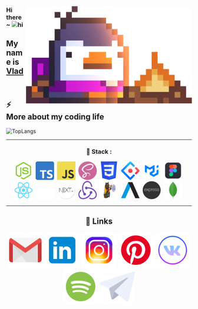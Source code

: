 <div>
  
  <img src="img/main/Fire.gif" alt="chilling penguin is not found:c" align="right" width="450px">

<h3>Hi
there ~ <img src="https://user-images.githubusercontent.com/1303154/88677602-1635ba80-d120-11ea-84d8-d263ba5fc3c0.gif" width="24px" alt="hi"></h3>

<h2>My name is <a href="https://t.me/sp0ngbik/">Vlad</a></h2>

  <img src="https://komarev.com/ghpvc/?username=Sp0ngbik&style=flat-square&color=blue" alt=""/>

<div>

<h2>⚡️ More about my coding life</h2>

<img alt="TopLangs" src="https://github-readme-stats.vercel.app/api/top-langs/?username=Sp0ngbik&amp;layout=compact&amp;hide=css,html"/>

</div>

<div align="center">

---

### 📖 Stack :

<div align="center">
  <img src="img/stack/nodejs-plain.svg" title="NodeJs" alt="NodeJs" width="50" height="50"/>&nbsp;
  <img src="img/stack/typeScript.png" title="TypeScript" alt="TypeScript" width="50" height="50"/>&nbsp;
  <img src="img/stack/JavaScript-logo.png" title="JavaScript" alt="JavaScript" width="50" height="50"/>&nbsp;
  <img src="img/stack/Sass.png" title="SASS" alt="SASS" width="50" height="50"/>&nbsp;
  <img src="img/stack/CSS3_logo.svg.png" title="CSS" alt="CSS" width="50" height="50"/>&nbsp;
  <img src="img/stack/ant-design-icon-512x512-xbdsnx83.png" title="Antd design" alt="Antd design" width="50" height="50"/>&nbsp;
  <img src="img/stack/logo.png" title="Material UI" alt="Material UI" width="50" height="50"/>&nbsp;
  <img src="img/stack/figma.png" title="Figma" alt="Figma" width="50" height="50"/>&nbsp;
  <img src="img/stack/react-original.svg" title="React" alt="React" width="50" height="50"/>&nbsp;
  <img src="img/stack/github-icon-2048x1988-jzvzcf2t.png" title="GitHub" alt="GitHub" width="50" height="50"/>&nbsp;
  <img src="img/stack/1684410508-image-7.png" title="NextJS" alt="NextJS" width="50" height="50"/>&nbsp;
  <img src="img/stack/redux.svg" title="Redux" alt="Redux" width="50" height="50"/>&nbsp;
  <img src="img/stack/fca49300-e7f1-11ea-9f51-cfd949b31560.png" title="Zustand" alt="Zustand" width="50" height="50"/>&nbsp;
  <img src="img/stack/axios_logo_icon_168545.png" title="Axios" alt="Axios" width="50" height="50"/>&nbsp;
  <img src="img/stack/node-express.png" title="Express" alt="Express" width="50" height="50"/>&nbsp;
  <img src="img/stack/mongodb_original_logo_icon_146424.png" title="MongoDB" alt="MongoDB" width="50" height="50"/>&nbsp;
</div>

---

## 🔗 Links

<a href="sp0ngbik:sp0ngbik@gmail.com"><img src="img/social/gmail.png" alt="gmail"/></a>
<a href="https://www.linkedin.com/in/vlad-ostapuk-75042722b/"><img src="img/social/linkedin.png" alt="linkedin"/></a>
<a href="https://www.instagram.com/vladostapuk/"><img src="img/social/instagram-new.png" alt="instagram"/></a>
<a href="https://ru.pinterest.com/vladtrall/"><img src="img/social/pinterest--v1.png" alt="pinterest"/></a>
<a href="https://vk.com/frontdevtrue"><img src="img/social/vk-circled.png" alt="vk"/></a>
<a href="https://open.spotify.com/user/8re7ug54qm6nt3xnrmm5nmtnx"><img src="img/social/spotify--v1.png" alt="spotify"/></a>
<a href="https://t.me/sp0ngbik"><img width='96px' height='96px' src="img/social/4c2e72a45ea9e76d7b2793a7200f63b3.png" alt="telegram"/></a>



</div>

</div>
